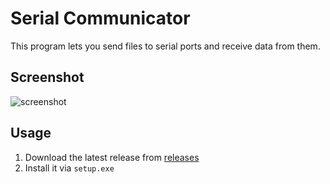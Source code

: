 # Serial Communicator
This program lets you send files to serial ports and receive data from them.

## Screenshot
![screenshot](https://i.imgur.com/ioGSW0z.png)

## Usage

 1. Download the latest release from [releases](https://github.com/francesco-re-1107/serial-communicator/releases)
 2. Install it via `setup.exe`

